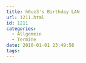 ```yaml
---
title: h0uz3's Birthday LAN
url: 1211.html
id: 1211
categories:
  - Allgemein
  - Termine
date: 2010-01-01 23:49:58
tags:
---
```

